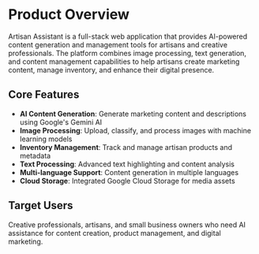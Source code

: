 # Product Overview

Artisan Assistant is a full-stack web application that provides AI-powered content generation and management tools for artisans and creative professionals. The platform combines image processing, text generation, and content management capabilities to help artisans create marketing content, manage inventory, and enhance their digital presence.

## Core Features

- **AI Content Generation**: Generate marketing content and descriptions using Google's Gemini AI
- **Image Processing**: Upload, classify, and process images with machine learning models
- **Inventory Management**: Track and manage artisan products and metadata
- **Text Processing**: Advanced text highlighting and content analysis
- **Multi-language Support**: Content generation in multiple languages
- **Cloud Storage**: Integrated Google Cloud Storage for media assets

## Target Users

Creative professionals, artisans, and small business owners who need AI assistance for content creation, product management, and digital marketing.